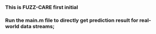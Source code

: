 ### This is FUZZ-CARE first initial
### Run the main.m file to directly get prediction result for real-world data streams;
